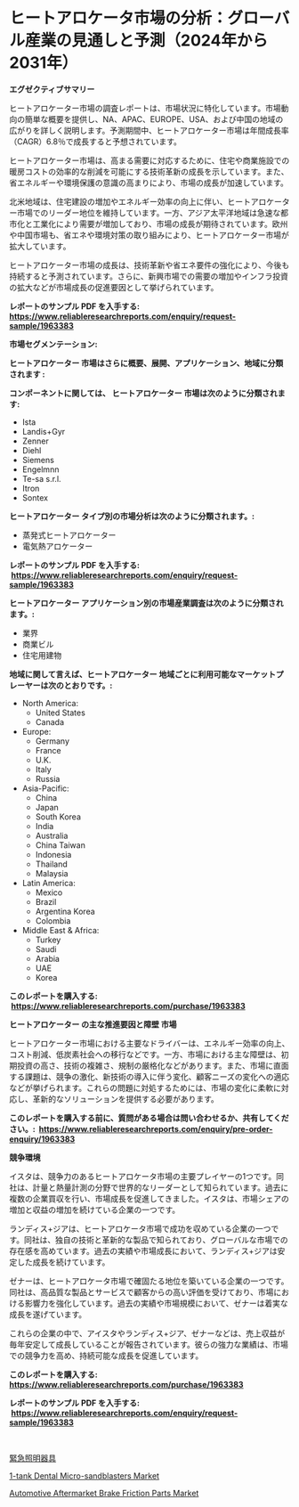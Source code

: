 <p><h1>ヒートアロケータ市場の分析：グローバル産業の見通しと予測（2024年から2031年）</h1></p><p><strong>エグゼクティブサマリー</strong></p>
<p><p>ヒートアロケーター市場の調査レポートは、市場状況に特化しています。市場動向の簡単な概要を提供し、NA、APAC、EUROPE、USA、および中国の地域の広がりを詳しく説明します。予測期間中、ヒートアロケーター市場は年間成長率（CAGR）6.8％で成長すると予想されています。</p><p>ヒートアロケーター市場は、高まる需要に対応するために、住宅や商業施設での暖房コストの効率的な削減を可能にする技術革新の成長を示しています。また、省エネルギーや環境保護の意識の高まりにより、市場の成長が加速しています。</p><p>北米地域は、住宅建設の増加やエネルギー効率の向上に伴い、ヒートアロケーター市場でのリーダー地位を維持しています。一方、アジア太平洋地域は急速な都市化と工業化により需要が増加しており、市場の成長が期待されています。欧州や中国市場も、省エネや環境対策の取り組みにより、ヒートアロケーター市場が拡大しています。</p><p>ヒートアロケーター市場の成長は、技術革新や省エネ要件の強化により、今後も持続すると予測されています。さらに、新興市場での需要の増加やインフラ投資の拡大などが市場成長の促進要因として挙げられています。</p></p>
<p><strong>レポートのサンプル PDF を入手する: <a href="https://www.reliableresearchreports.com/enquiry/request-sample/1963383">https://www.reliableresearchreports.com/enquiry/request-sample/1963383</a></strong></p>
<p><strong>市場セグメンテーション:</strong></p>
<p><strong> ヒートアロケーター 市場はさらに概要、展開、アプリケーション、地域に分類されます :</strong></p>
<p><strong>コンポーネントに関しては、 ヒートアロケーター 市場は次のように分類されます: &nbsp;</strong></p>
<p><ul><li>Ista</li><li>Landis+Gyr</li><li>Zenner</li><li>Diehl</li><li>Siemens</li><li>Engelmnn</li><li>Te-sa s.r.l.</li><li>Itron</li><li>Sontex</li></ul></p>
<p><strong> ヒートアロケーター タイプ別の市場分析は次のように分類されます。:</strong></p>
<p><ul><li>蒸発式ヒートアロケーター</li><li>電気熱アロケーター</li></ul></p>
<p><strong>レポートのサンプル PDF を入手する: &nbsp;<a href="https://www.reliableresearchreports.com/enquiry/request-sample/1963383">https://www.reliableresearchreports.com/enquiry/request-sample/1963383</a></strong></p>
<p><strong> ヒートアロケーター アプリケーション別の市場産業調査は次のように分類されます。:</strong></p>
<p><ul><li>業界</li><li>商業ビル</li><li>住宅用建物</li></ul></p>
<p><strong>地域に関して言えば、ヒートアロケーター 地域ごとに利用可能なマーケットプレーヤーは次のとおりです。:</strong></p>
<p><ul>
    <li>
        North America:
        <ul>
            <li>United States</li>
            <li>Canada</li>
        </ul>
    </li>
    <li>
        Europe:
        <ul>
            <li>Germany</li>
            <li>France</li>
            <li>U.K.</li>
            <li>Italy</li>
            <li>Russia</li>
        </ul>
    </li>
    <li>
        Asia-Pacific:
        <ul>
            <li>China</li>
            <li>Japan</li>
            <li>South Korea</li>
            <li>India</li>
            <li>Australia</li>
            <li>China Taiwan</li>
            <li>Indonesia</li>
            <li>Thailand</li>
            <li>Malaysia</li>
        </ul>
    </li>
    <li>
        Latin America:
        <ul>
            <li>Mexico</li>
            <li>Brazil</li>
            <li>Argentina Korea</li>
            <li>Colombia</li>
        </ul>
    </li>
    <li>
        Middle East & Africa:
        <ul>
            <li>Turkey</li>
            <li>Saudi</li>
            <li>Arabia</li>
            <li>UAE</li>
            <li>Korea</li>
        </ul>
    </li>
    </ul></p>
<p><strong>このレポートを購入する: &nbsp;<a href="https://www.reliableresearchreports.com/purchase/1963383">https://www.reliableresearchreports.com/purchase/1963383</a></strong></p>
<p><strong>ヒートアロケーター の主な推進要因と障壁 市場</strong></p>
<p><p>ヒートアロケーター市場における主要なドライバーは、エネルギー効率の向上、コスト削減、低炭素社会への移行などです。一方、市場における主な障壁は、初期投資の高さ、技術の複雑さ、規制の厳格化などがあります。また、市場に直面する課題は、競争の激化、新技術の導入に伴う変化、顧客ニーズの変化への適応などが挙げられます。これらの問題に対処するためには、市場の変化に柔軟に対応し、革新的なソリューションを提供する必要があります。</p></p>
<p><strong>このレポートを購入する前に、質問がある場合は問い合わせるか、共有してください。:&nbsp; <a href="https://www.reliableresearchreports.com/enquiry/pre-order-enquiry/1963383">https://www.reliableresearchreports.com/enquiry/pre-order-enquiry/1963383</a></strong></p>
<p><strong>競争環境</strong></p>
<p><p>イスタは、競争力のあるヒートアロケータ市場の主要プレイヤーの1つです。同社は、計量と熱量計測の分野で世界的なリーダーとして知られています。過去に複数の企業買収を行い、市場成長を促進してきました。イスタは、市場シェアの増加と収益の増加を続けている企業の一つです。</p><p>ランディス+ジアは、ヒートアロケータ市場で成功を収めている企業の一つです。同社は、独自の技術と革新的な製品で知られており、グローバルな市場での存在感を高めています。過去の実績や市場成長において、ランディス+ジアは安定した成長を続けています。</p><p>ゼナーは、ヒートアロケータ市場で確固たる地位を築いている企業の一つです。同社は、高品質な製品とサービスで顧客からの高い評価を受けており、市場における影響力を強化しています。過去の実績や市場規模において、ゼナーは着実な成長を遂げています。</p><p>これらの企業の中で、アイスタやランディス+ジア、ゼナーなどは、売上収益が毎年安定して成長していることが報告されています。彼らの強力な業績は、市場での競争力を高め、持続可能な成長を促進しています。</p></p>
<p><strong>このレポートを購入する: &nbsp; <a href="https://www.reliableresearchreports.com/purchase/1963383">https://www.reliableresearchreports.com/purchase/1963383</a></strong></p>
<p><strong>レポートのサンプル PDF を入手する: &nbsp;<a href="https://www.reliableresearchreports.com/enquiry/request-sample/1963383">https://www.reliableresearchreports.com/enquiry/request-sample/1963383</a></strong><strong></strong></p>
<p>&nbsp;</p>
<p><p><a href="https://github.com/mohamedbakry57/Market-Research-Report-List-3/blob/main/827710911125.md">緊急照明器具</a></p><p><a href="https://www.linkedin.com/pulse/1-tank-dental-micro-sandblasters-market-offer-valuable-insights-dmyyc?trackingId=JQsM98nMqC4%2FiYfltuk6FQ%3D%3D">1-tank Dental Micro-sandblasters Market</a></p><p><a href="https://www.linkedin.com/pulse/automotive-aftermarket-brake-friction-parts-market-offer-valuable-xnb6c?trackingId=pJYvPKVwWA67PLnHT6Hjkw%3D%3D">Automotive Aftermarket Brake Friction Parts Market</a></p></p>